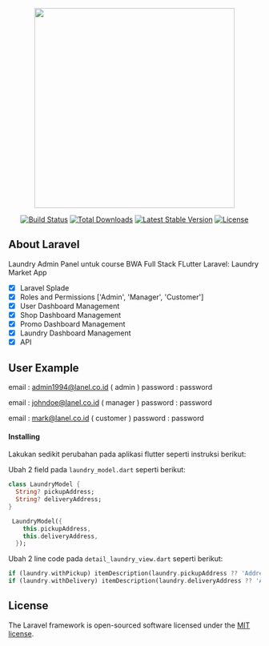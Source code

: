 <p align="center"><a href="https://laravel.com" target="_blank"><img src="https://raw.githubusercontent.com/laravel/art/master/logo-lockup/5%20SVG/2%20CMYK/1%20Full%20Color/laravel-logolockup-cmyk-red.svg" width="400"></a></p>

<p align="center">
<a href="https://travis-ci.org/laravel/framework"><img src="https://travis-ci.org/laravel/framework.svg" alt="Build Status"></a>
<a href="https://packagist.org/packages/laravel/framework"><img src="https://img.shields.io/packagist/dt/laravel/framework" alt="Total Downloads"></a>
<a href="https://packagist.org/packages/laravel/framework"><img src="https://img.shields.io/packagist/v/laravel/framework" alt="Latest Stable Version"></a>
<a href="https://packagist.org/packages/laravel/framework"><img src="https://img.shields.io/packagist/l/laravel/framework" alt="License"></a>
</p>

## About Laravel

Laundry Admin Panel untuk course BWA Full Stack FLutter Laravel: Laundry Market App

-   [x] Laravel Splade
-   [x] Roles and Permissions ['Admin', 'Manager', 'Customer']
-   [x] User Dashboard Management
-   [x] Shop Dashboard Management
-   [x] Promo Dashboard Management
-   [x] Laundry Dashboard Management
-   [x] API

## User Example
email       : admin1994@lanel.co.id ( admin )
password    : password       

email       : johndoe@lanel.co.id ( manager )
password    : password

email       : mark@lanel.co.id ( customer )
password    : password        

#### Installing
Lakukan sedikit perubahan pada aplikasi flutter seperti instruksi berikut:

Ubah 2 field pada `laundry_model.dart` seperti berikut:

```dart
class LaundryModel {
  String? pickupAddress;
  String? deliveryAddress;
}

 LaundryModel({
    this.pickupAddress,
    this.deliveryAddress,
  });
```

Ubah 2 line code pada `detail_laundry_view.dart` seperti berikut:

```dart
if (laundry.withPickup) itemDescription(laundry.pickupAddress ?? 'Address Not Found'),
if (laundry.withDelivery) itemDescription(laundry.deliveryAddress ?? 'Address Not Found'),

```

## License

The Laravel framework is open-sourced software licensed under the [MIT license](https://opensource.org/licenses/MIT).
